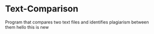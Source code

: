 # Text-Comparison
Program that compares two text files and identifies plagiarism between them
hello this is new